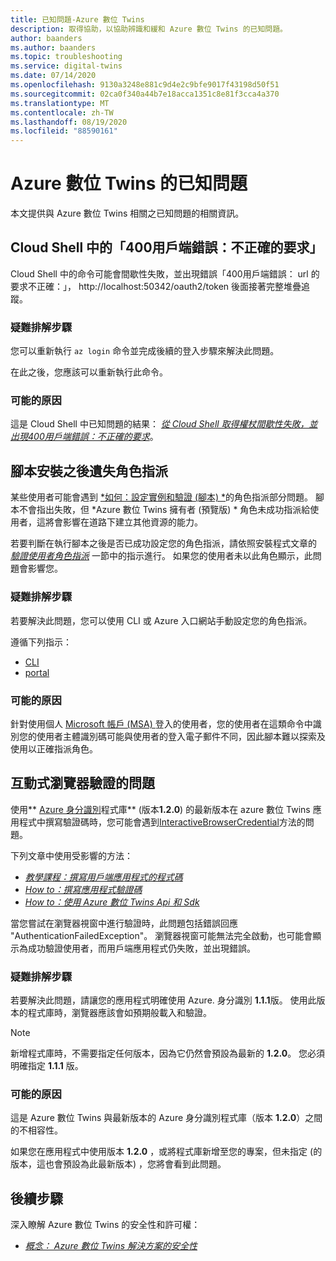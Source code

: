 ```yaml
---
title: 已知問題-Azure 數位 Twins
description: 取得協助，以協助辨識和緩和 Azure 數位 Twins 的已知問題。
author: baanders
ms.author: baanders
ms.topic: troubleshooting
ms.service: digital-twins
ms.date: 07/14/2020
ms.openlocfilehash: 9130a3248e881c9d4e2c9bfe9017f43198d50f51
ms.sourcegitcommit: 02ca0f340a44b7e18acca1351c8e81f3cca4a370
ms.translationtype: MT
ms.contentlocale: zh-TW
ms.lasthandoff: 08/19/2020
ms.locfileid: "88590161"
---
```

# <a name="known-issues-in-azure-digital-twins"></a>Azure 數位 Twins 的已知問題

本文提供與 Azure 數位 Twins 相關之已知問題的相關資訊。

## <a name="400-client-error-bad-request-in-cloud-shell"></a>Cloud Shell 中的「400用戶端錯誤：不正確的要求」

Cloud Shell 中的命令可能會間歇性失敗，並出現錯誤「400用戶端錯誤： url 的要求不正確：」， http://localhost:50342/oauth2/token 後面接著完整堆疊追蹤。

### <a name="troubleshooting-steps"></a>疑難排解步驟

您可以重新執行 `az login` 命令並完成後續的登入步驟來解決此問題。

在此之後，您應該可以重新執行此命令。

### <a name="possible-causes"></a>可能的原因

這是 Cloud Shell 中已知問題的結果： [*從 Cloud Shell 取得權杖間歇性失敗，並出現400用戶端錯誤：不正確的要求*](https://github.com/Azure/azure-cli/issues/11749)。

## <a name="missing-role-assignment-after-scripted-setup"></a>腳本安裝之後遺失角色指派

某些使用者可能會遇到 [*如何：設定實例和驗證 (腳本) *](how-to-set-up-instance-scripted.md)的角色指派部分問題。 腳本不會指出失敗，但 *Azure 數位 Twins 擁有者 (預覽版) * 角色未成功指派給使用者，這將會影響在道路下建立其他資源的能力。

若要判斷在執行腳本之後是否已成功設定您的角色指派，請依照安裝程式文章的 [*驗證使用者角色指派*](how-to-set-up-instance-scripted.md#verify-user-role-assignment) 一節中的指示進行。 如果您的使用者未以此角色顯示，此問題會影響您。

### <a name="troubleshooting-steps"></a>疑難排解步驟

若要解決此問題，您可以使用 CLI 或 Azure 入口網站手動設定您的角色指派。 

遵循下列指示：
* [CLI](how-to-set-up-instance-cli.md#set-up-user-access-permissions)
* [portal](how-to-set-up-instance-portal.md#set-up-user-access-permissions)

### <a name="possible-causes"></a>可能的原因

針對使用個人 [Microsoft 帳戶 (MSA) ](https://account.microsoft.com/account)登入的使用者，您的使用者在這類命令中識別您的使用者主體識別碼可能與使用者的登入電子郵件不同，因此腳本難以探索及使用以正確指派角色。

## <a name="issue-with-interactive-browser-authentication"></a>互動式瀏覽器驗證的問題

使用** [Azure 身分識別](https://docs.microsoft.com/dotnet/api/azure.identity?view=azure-dotnet)程式庫** (版本**1.2.0**) 的最新版本在 azure 數位 Twins 應用程式中撰寫驗證碼時，您可能會遇到[InteractiveBrowserCredential](https://docs.microsoft.com/dotnet/api/azure.identity.interactivebrowsercredential?view=azure-dotnet)方法的問題。

下列文章中使用受影響的方法： 
* [*教學課程：撰寫用戶端應用程式的程式碼*](tutorial-code.md)
* [*How to：撰寫應用程式驗證碼*](how-to-authenticate-client.md)
* [*How to：使用 Azure 數位 Twins Api 和 Sdk*](how-to-use-apis-sdks.md)

當您嘗試在瀏覽器視窗中進行驗證時，此問題包括錯誤回應 "AuthenticationFailedException"。 瀏覽器視窗可能無法完全啟動，也可能會顯示為成功驗證使用者，而用戶端應用程式仍失敗，並出現錯誤。

### <a name="troubleshooting-steps"></a>疑難排解步驟

若要解決此問題，請讓您的應用程式明確使用 Azure. 身分識別 **1.1.1**版。 使用此版本的程式庫時，瀏覽器應該會如預期般載入和驗證。

>[!NOTE]
> 新增程式庫時，不需要指定任何版本，因為它仍然會預設為最新的 **1.2.0**。 您必須明確指定 **1.1.1** 版。

### <a name="possible-causes"></a>可能的原因

這是 Azure 數位 Twins 與最新版本的 Azure 身分識別程式庫（版本 **1.2.0**）之間的不相容性。 

如果您在應用程式中使用版本 **1.2.0** ，或將程式庫新增至您的專案，但未指定 (的版本，這也會預設為此最新版本) ，您將會看到此問題。

## <a name="next-steps"></a>後續步驟

深入瞭解 Azure 數位 Twins 的安全性和許可權：
* [*概念： Azure 數位 Twins 解決方案的安全性*](concepts-security.md)